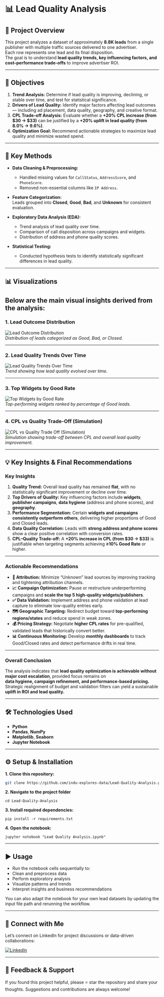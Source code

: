 # 📊 Lead Quality Analysis

## 🧠 Project Overview
This project analyzes a dataset of approximately **8.8K leads** from a single publisher with multiple traffic sources delivered to one advertiser.  
Each row represents one lead and its final disposition.  
The goal is to understand **lead quality trends, key influencing factors, and cost–performance trade-offs** to improve advertiser ROI.

---

## 🎯 Objectives

1. **Trend Analysis:** Determine if lead quality is improving, declining, or stable over time, and test for statistical significance.  
2. **Drivers of Lead Quality:** Identify major factors affecting lead outcomes — including ad placement, data quality, geography, and creative format.  
3. **CPL Trade-off Analysis:** Evaluate whether a **+20% CPL increase (from $30 → $33)** can be justified by a **+20% uplift in lead quality (from 8.0% → 9.6%)**.  
4. **Optimization Goal:** Recommend actionable strategies to maximize lead quality and minimize wasted spend.

---

## 🧮 Key Methods

- **Data Cleaning & Preprocessing:**  
  - Handled missing values for `CallStatus`, `AddressScore`, and `PhoneScore`.  
  - Removed non-essential columns like `IP Address`.  

- **Feature Categorization:**  
  Leads grouped into **Closed**, **Good**, **Bad**, and **Unknown** for consistent evaluation.

- **Exploratory Data Analysis (EDA):**  
  - Trend analysis of lead quality over time.  
  - Comparison of call disposition across campaigns and widgets.  
  - Distribution of address and phone quality scores.

- **Statistical Testing:**  
  - Conducted hypothesis tests to identify statistically significant differences in lead quality.

---

## 📊 Visualizations

Below are the main visual insights derived from the analysis:
---

### **1. Lead Outcome Distribution**

![Lead Outcome Distribution](./images/Lead%20Outcome%20Distribution.png)  
*Distribution of leads categorized as Good, Bad, or Closed.*

---

### **2. Lead Quality Trends Over Time**

![Lead Quality Trends Over Time](./images/Lead%20Quality%20Trends%20Over%20Time.png)  
*Trend showing how lead quality evolved over time.*

---

### **3. Top Widgets by Good Rate**

![Top Widgets by Good Rate](./images/Top%20Widgets%20by%20Good%20Rate.png)  
*Top-performing widgets ranked by percentage of Good leads.*

---

### **4. CPL vs Quality Trade-Off (Simulation)**

![CPL vs Quality Trade Off (Simulation)](./images/CPL%20vs%20Quality%20Trade%20Off%20(Simulation).png)  
*Simulation showing trade-off between CPL and overall lead quality improvement.*

---

## 💡 Key Insights & Final Recommendations

### **Key Insights**

1. **Quality Trend:** Overall lead quality has remained **flat**, with no statistically significant improvement or decline over time.  
2. **Top Drivers of Quality:** Key influencing factors include **widgets**, **publisher campaigns**, **data hygiene** (address and phone scores), and **geography**.  
3. **Performance Segmentation:** Certain **widgets and campaigns consistently outperform others**, delivering higher proportions of Good and Closed leads.  
4. **Data Quality Correlation:** Leads with **strong address and phone scores** show a clear positive correlation with conversion rates.  
5. **CPL–Quality Trade-off:** A **+20% increase in CPL (from $30 → $33)** is justifiable when targeting segments achieving **≥10% Good Rate** or higher.  

---

### **Actionable Recommendations**

- **🎯 Attribution:** Minimize “Unknown” lead sources by improving tracking and tightening attribution channels.  
- **📈 Campaign Optimization:** Pause or restructure underperforming campaigns and **scale the top 5 high-quality widgets/publishers**.  
- **✅ Data Validation:** Implement address and phone validation at lead capture to eliminate low-quality entries early.  
- **🗺️ Geographic Targeting:** Redirect budget toward **top-performing regions/states** and reduce spend in weak zones.  
- **💰 Pricing Strategy:** Negotiate **higher CPL rates** for pre-qualified, validated leads that historically convert better.  
- **📊 Continuous Monitoring:** Develop **monthly dashboards** to track Good/Closed rates and detect performance drifts in real time.  

---

### **Overall Conclusion**

The analysis indicates that **lead quality optimization is achievable without major cost escalation**, provided focus remains on  
**data hygiene, campaign refinement, and performance-based pricing.**  
Strategic realignment of budget and validation filters can yield a sustainable **uplift in ROI and lead quality.**
 
---

## 🛠️ Technologies Used

- **Python**
- **Pandas**, **NumPy**
- **Matplotlib**, **Seaborn**
- **Jupyter Notebook**

---

## ⚙️ Setup & Installation

**1. Clone this repository:**
   ```bash
   git clone https://github.com/indu-explores-data/Lead-Quality-Analysis.git
   ```
**2. Navigate to the project folder**
   ```
   cd Lead-Quality-Analysis
   ```
**3. Install required dependencies:**
   ```
   pip install -r requirements.txt
   ```
**4. Open the notebook:** 
   ```
   jupyter notebook "Lead Quality Analysis.ipynb"
   ```
---

## ▶️ Usage

- Run the notebook cells sequentially to:
- Clean and preprocess data
- Perform exploratory analysis
- Visualize patterns and trends
- Interpret insights and business recommendations

You can also adapt the notebook for your own lead datasets by updating the input file path and rerunning the workflow.

---

## 🔗 Connect with Me

Let’s connect on LinkedIn for project discussions or data-driven collaborations:

[![LinkedIn](https://img.shields.io/badge/LinkedIn-Profile-blue?logo=linkedin)](https://www.linkedin.com/in/indu-r-3a3767170/)

---

## 🙌 Feedback & Support

If you found this project helpful, please ⭐ star the repository and share your thoughts. Suggestions and contributions are always welcome!

